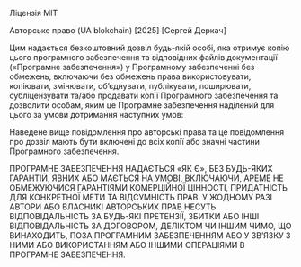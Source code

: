 Ліцензія MIT

Авторське право (UA blokchain) [2025] [Сергей Деркач]

Цим надається безкоштовний дозвіл будь-якій особі, яка отримує копію
цього програмного забезпечення та відповідних файлів документації («Програмне забезпечення»)
у Програмному забезпеченні без обмежень, включаючи без обмежень права
використовувати, копіювати, змінювати, об’єднувати, публікувати, поширювати, субліцензувати та/або продавати
копії Програмного забезпечення та дозволити особам, яким це Програмне забезпечення
наділений для цього за умови дотримання наступних умов:

Наведене вище повідомлення про авторські права та це повідомлення про дозвіл мають бути включені до всіх
копії або значні частини Програмного забезпечення.

ПРОГРАМНЕ ЗАБЕЗПЕЧЕННЯ НАДАЄТЬСЯ «ЯК Є», БЕЗ БУДЬ-ЯКИХ ГАРАНТІЙ, ЯВНИХ АБО
МАЄТЬСЯ НА УМОВІ, ВКЛЮЧАЮЧИ, АРЕМЕ НЕ ОБМЕЖУЮЧИСЯ ГАРАНТІЯМИ КОМЕРЦІЙНОЇ ЦІННОСТІ,
ПРИДАТНІСТЬ ДЛЯ КОНКРЕТНОЇ МЕТИ ТА ВІДСУМНІСТЬ ПРАВ. У ЖОДНОМУ РАЗІ
АВТОРИ АБО ВЛАСНИКІ АВТОРСЬКИХ ПРАВ НЕСУТЬ ВІДПОВІДАЛЬНІСТЬ ЗА БУДЬ-ЯКІ ПРЕТЕНЗІЇ, ЗБИТКИ АБО ІНШІ
ВІДПОВІДАЛЬНІСТЬ ЗА ДОГОВОРОМ, ДЕЛІКТОМ ЧИ ІНШИМ ЧИМО, ЩО ВИНАХОДИТЬ,
ПОЗА ПРОГРАМНИМ ЗАБЕЗПЕЧЕННЯМ АБО У ЗВ’ЯЗКУ З НИМИ АБО ВИКОРИСТАННЯМ АБО ІНШИМИ ОПЕРАЦІЯМИ В
ПРОГРАМНЕ ЗАБЕЗПЕЧЕННЯ.
